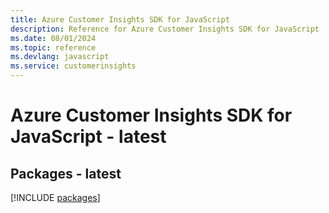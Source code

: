 ```yaml
---
title: Azure Customer Insights SDK for JavaScript
description: Reference for Azure Customer Insights SDK for JavaScript
ms.date: 08/01/2024
ms.topic: reference
ms.devlang: javascript
ms.service: customerinsights
---
```

# Azure Customer Insights SDK for JavaScript - latest
## Packages - latest
[!INCLUDE [packages](customer-insights-index.md)]